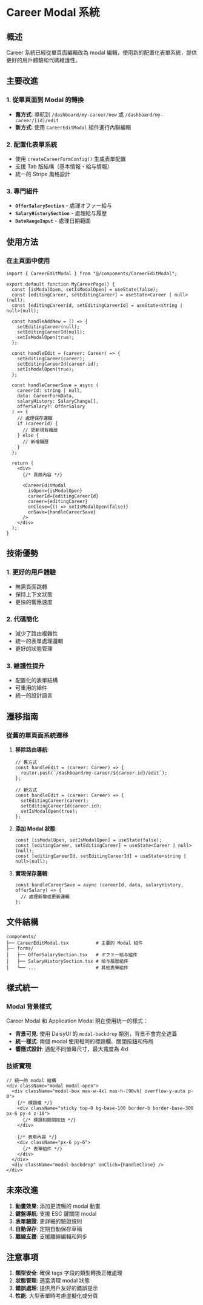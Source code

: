# Career Modal 系統

## 概述

Career 系統已經從單頁面編輯改為 modal 編輯，使用新的配置化表單系統，提供更好的用戶體驗和代碼維護性。

## 主要改進

### 1. 從單頁面到 Modal 的轉換
- **舊方式**: 導航到 `/dashboard/my-career/new` 或 `/dashboard/my-career/[id]/edit`
- **新方式**: 使用 `CareerEditModal` 組件進行內聯編輯

### 2. 配置化表單系統
- 使用 `createCareerFormConfig()` 生成表單配置
- 支援 Tab 版結構（基本情報・給与情報）
- 統一的 Stripe 風格設計

### 3. 專門組件
- **`OfferSalarySection`** - 處理オファー給与
- **`SalaryHistorySection`** - 處理給与履歴
- **`DateRangeInput`** - 處理日期範圍

## 使用方法

### 在主頁面中使用

```tsx
import { CareerEditModal } from "@/components/CareerEditModal";

export default function MyCareerPage() {
  const [isModalOpen, setIsModalOpen] = useState(false);
  const [editingCareer, setEditingCareer] = useState<Career | null>(null);
  const [editingCareerId, setEditingCareerId] = useState<string | null>(null);

  const handleAddNew = () => {
    setEditingCareer(null);
    setEditingCareerId(null);
    setIsModalOpen(true);
  };

  const handleEdit = (career: Career) => {
    setEditingCareer(career);
    setEditingCareerId(career.id);
    setIsModalOpen(true);
  };

  const handleCareerSave = async (
    careerId: string | null, 
    data: CareerFormData, 
    salaryHistory: SalaryChange[], 
    offerSalary?: OfferSalary
  ) => {
    // 處理保存邏輯
    if (careerId) {
      // 更新現有職歴
    } else {
      // 新增職歴
    }
  };

  return (
    <div>
      {/* 頁面內容 */}
      
      <CareerEditModal
        isOpen={isModalOpen}
        careerId={editingCareerId}
        career={editingCareer}
        onClose={() => setIsModalOpen(false)}
        onSave={handleCareerSave}
      />
    </div>
  );
}
```

## 技術優勢

### 1. 更好的用戶體驗
- 無需頁面跳轉
- 保持上下文狀態
- 更快的響應速度

### 2. 代碼簡化
- 減少了路由複雜性
- 統一的表單處理邏輯
- 更好的狀態管理

### 3. 維護性提升
- 配置化的表單結構
- 可重用的組件
- 統一的設計語言

## 遷移指南

### 從舊的單頁面系統遷移

1. **移除路由導航**:
   ```tsx
   // 舊方式
   const handleEdit = (career: Career) => {
     router.push(`/dashboard/my-career/${career.id}/edit`);
   };

   // 新方式
   const handleEdit = (career: Career) => {
     setEditingCareer(career);
     setEditingCareerId(career.id);
     setIsModalOpen(true);
   };
   ```

2. **添加 Modal 狀態**:
   ```tsx
   const [isModalOpen, setIsModalOpen] = useState(false);
   const [editingCareer, setEditingCareer] = useState<Career | null>(null);
   const [editingCareerId, setEditingCareerId] = useState<string | null>(null);
   ```

3. **實現保存邏輯**:
   ```tsx
   const handleCareerSave = async (careerId, data, salaryHistory, offerSalary) => {
     // 處理新增或更新邏輯
   };
   ```

## 文件結構

```
components/
├── CareerEditModal.tsx          # 主要的 Modal 組件
├── forms/
│   ├── OfferSalarySection.tsx   # オファー給与組件
│   ├── SalaryHistorySection.tsx # 給与履歴組件
│   └── ...                      # 其他表單組件
```

## 樣式統一

### Modal 背景樣式
Career Modal 和 Application Modal 現在使用統一的樣式：

- **背景可見**: 使用 DaisyUI 的 `modal-backdrop` 類別，背景不會完全遮蓋
- **統一樣式**: 兩個 modal 使用相同的標題欄、關閉按鈕和佈局
- **響應式設計**: 適配不同螢幕尺寸，最大寬度為 4xl

### 技術實現
```tsx
// 統一的 modal 結構
<div className="modal modal-open">
  <div className="modal-box max-w-4xl max-h-[90vh] overflow-y-auto p-0">
    {/* 標題欄 */}
    <div className="sticky top-0 bg-base-100 border-b border-base-300 px-6 py-4 z-10">
      {/* 標題和關閉按鈕 */}
    </div>
    
    {/* 表單內容 */}
    <div className="px-6 py-6">
      {/* 表單組件 */}
    </div>
  </div>
  <div className="modal-backdrop" onClick={handleClose} />
</div>
```

## 未來改進

1. **動畫效果**: 添加更流暢的 modal 動畫
2. **鍵盤導航**: 支援 ESC 鍵關閉 modal
3. **表單驗證**: 更詳細的驗證規則
4. **自動保存**: 定期自動保存草稿
5. **離線支援**: 支援離線編輯和同步

## 注意事項

1. **類型安全**: 確保 tags 字段的類型轉換正確處理
2. **狀態管理**: 適當清理 modal 狀態
3. **錯誤處理**: 提供用戶友好的錯誤提示
4. **性能**: 大型表單時考慮虛擬化或分頁
